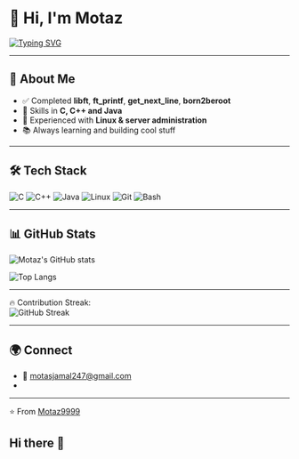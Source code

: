 # 👋 Hi, I'm Motaz  

[![Typing SVG](https://readme-typing-svg.herokuapp.com?color=00F72A&center=true&vCenter=true&width=600&lines=Welcome+to+my+GitHub!;42+Amman+Student;C+%26+C%2B%2B+Developer;Linux+Server+Administrator;Always+Learning+🚀)](https://git.io/typing-svg)  

---

## 🚀 About Me
- ✅ Completed **libft**, **ft_printf**, **get_next_line**, **born2beroot**  
- 🔧 Skills in **C, C++ and Java**  
- 🐧 Experienced with **Linux & server administration**  
- 📚 Always learning and building cool stuff  

---

## 🛠️ Tech Stack
![C](https://img.shields.io/badge/-C-000?&logo=C)
![C++](https://img.shields.io/badge/-C++-000?&logo=C%2B%2B)
![Java](https://img.shields.io/badge/-Java-000?&logo=Java)
![Linux](https://img.shields.io/badge/-Linux-000?&logo=Linux)
![Git](https://img.shields.io/badge/-Git-000?&logo=Git)
![Bash](https://img.shields.io/badge/-Bash-000?&logo=GNU-Bash)

---

## 📊 GitHub Stats
![Motaz's GitHub stats](https://github-readme-stats.vercel.app/api?username=Motaz9999&show_icons=true&theme=radical)  

![Top Langs](https://github-readme-stats.vercel.app/api/top-langs/?username=Motaz9999&layout=compact&theme=radical)  

---
🔥 Contribution Streak:  
![GitHub Streak](https://streak-stats.demolab.com/?user=Motaz9999&theme=radical)  

---

## 🌍 Connect
- 📧 motasjamal247@gmail.com
- 
---

⭐️ From [Motaz9999](https://github.com/Motaz9999)
## Hi there 👋

<!--
**Motaz9999/Motaz9999** is a ✨ _special_ ✨ repository because its `README.md` (this file) appears on your GitHub profile.

Here are some ideas to get you started:

- 🔭 I’m currently working on ...
- 🌱 I’m currently learning ...
- 👯 I’m looking to collaborate on ...
- 🤔 I’m looking for help with ...
- 💬 Ask me about ...
- 📫 How to reach me: ...
- 😄 Pronouns: ...
- ⚡ Fun fact: ...
-->
